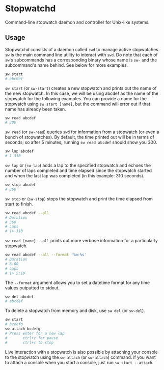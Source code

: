 # Stopwatchd

Command-line stopwatch daemon and controller for Unix-like systems.

## Usage

Stopwatchd consists of a daemon called `swd` to manage active stopwatches. `sw` is the main command line utility to interact with `swd`. Do note that each of `sw`'s subcommands has a corresponding binary whose name is `sw-` and the subcommand's name behind. See below for more examples.

```bash
sw start
# abcdef
```

`sw start` (or `sw-start`) creates a new stopwatch and prints out the name of the new stopwatch. In this case, we will be using abcdef as the name of the stopwatch for the following examples. You can provide a name for the stopwatch using `sw start [name]`, but the command will error out if that name has already been taken.

```bash
sw read abcdef
# 300
```

`sw read` (or `sw-read`) queries `swd` for information from a stopwatch (or even a bunch of stopwatches). By default, the time printed out will be in terms of seconds; so after 5 minutes, running `sw read abcdef` should show you 300.

```bash
sw lap abcdef
# 1 310
```

`sw lap` or (`sw-lap`) adds a lap to the specified stopwatch and echoes the number of laps completed and time elapsed since the stopwatch started and when the last lap was completed (in this example: 310 seconds).

```bash
sw stop abcdef
# 360
```

`sw stop` or (`sw-stop`) stops the stopwatch and print the time elapsed from start to finish.

```bash
sw read abcdef --all
# Duration
# 360
# Laps
# 1> 310
```

`sw read [name] --all` prints out more verbose information for a particularly stopwatch.

```bash
sw read abcdef --all --format '%m:%s'
# Duration
# 6:00
# Laps
# 1> 5:10
```

The `--format` argument allows you to set a datetime format for any time values outputted to stdout.

```bash
sw del abcdef
# abcdef
```

To delete a stopwatch from memory and disk, use `sw del` (or `sw-del`).

```bash
sw start
# bcdefg
sw attach bcdefg
# Press enter for a new lap
#       ctrl+z for pause
#       ctrl+c to stop
```

Live interaction with a stopwatch is also possible by attaching your console to the stopwatch using the `sw attach` (or `sw-attach`) command. If you want to attach a console when you start a console, just run `sw start --attach`.